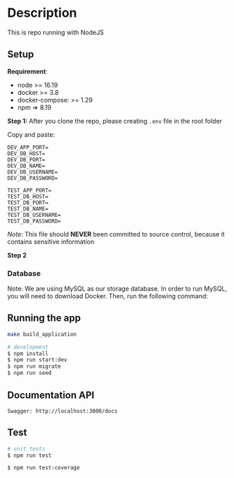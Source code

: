 # Description

This is repo running with NodeJS

## Setup

**Requirement**:

- node >= 16.19
- docker >= 3.8
- docker-compose: >= 1.29
- npm => 8.19

**Step 1:**
After you clone the repo, please creating `.env` file in the root folder

Copy and paste:
```
DEV_APP_PORT=
DEV_DB_HOST=
DEV_DB_PORT=
DEV_DB_NAME=
DEV_DB_USERNAME=
DEV_DB_PASSWORD=

TEST_APP_PORT=
TEST_DB_HOST=
TEST_DB_PORT=
TEST_DB_NAME=
TEST_DB_USERNAME=
TEST_DB_PASSWORD=
```
*Note*: This file should **NEVER** been committed to source control, because it contains sensitive information

**Step 2**
<h3>Database</h3>

Note: We are using MySQL as our storage database. In order to run MySQL, you will need to download Docker. Then, run the following command:

## Running the app

```bash
make build_application

# development
$ npm install
$ npm run start:dev
$ npm run migrate
$ npm run seed
```

## Documentation API
```
Swagger: http://localhost:3000/docs
```

## Test

```bash
# unit tests
$ npm run test

$ npm run test:coverage
